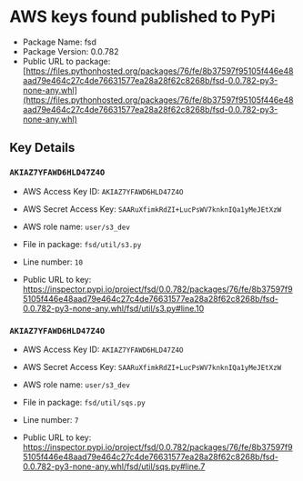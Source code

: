 # AWS keys found published to PyPi

* Package Name: fsd
* Package Version: 0.0.782
* Public URL to package: [https://files.pythonhosted.org/packages/76/fe/8b37597f95105f446e48aad79e464c27c4de76631577ea28a28f62c8268b/fsd-0.0.782-py3-none-any.whl](https://files.pythonhosted.org/packages/76/fe/8b37597f95105f446e48aad79e464c27c4de76631577ea28a28f62c8268b/fsd-0.0.782-py3-none-any.whl)

## Key Details

### `AKIAZ7YFAWD6HLD47Z4O`

* AWS Access Key ID: `AKIAZ7YFAWD6HLD47Z4O`
* AWS Secret Access Key: `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` 
* AWS role name: `user/s3_dev`
* File in package: `fsd/util/s3.py`
* Line number: `10`

* Public URL to key: https://inspector.pypi.io/project/fsd/0.0.782/packages/76/fe/8b37597f95105f446e48aad79e464c27c4de76631577ea28a28f62c8268b/fsd-0.0.782-py3-none-any.whl/fsd/util/s3.py#line.10



### `AKIAZ7YFAWD6HLD47Z4O`

* AWS Access Key ID: `AKIAZ7YFAWD6HLD47Z4O`
* AWS Secret Access Key: `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` 
* AWS role name: `user/s3_dev`
* File in package: `fsd/util/sqs.py`
* Line number: `7`

* Public URL to key: https://inspector.pypi.io/project/fsd/0.0.782/packages/76/fe/8b37597f95105f446e48aad79e464c27c4de76631577ea28a28f62c8268b/fsd-0.0.782-py3-none-any.whl/fsd/util/sqs.py#line.7


